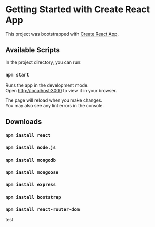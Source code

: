 # Getting Started with Create React App

This project was bootstrapped with [Create React App](https://github.com/facebook/create-react-app).

## Available Scripts

In the project directory, you can run:

### `npm start`

Runs the app in the development mode.\
Open [http://localhost:3000](http://localhost:3000) to view it in your browser.

The page will reload when you make changes.\
You may also see any lint errors in the console.


## Downloads

### `npm install react`
### `npm install node.js`
### `npm install mongodb`
### `npm install mongoose`
### `npm install express`
### `npm install bootstrap`
### `npm install react-router-dom`
test

